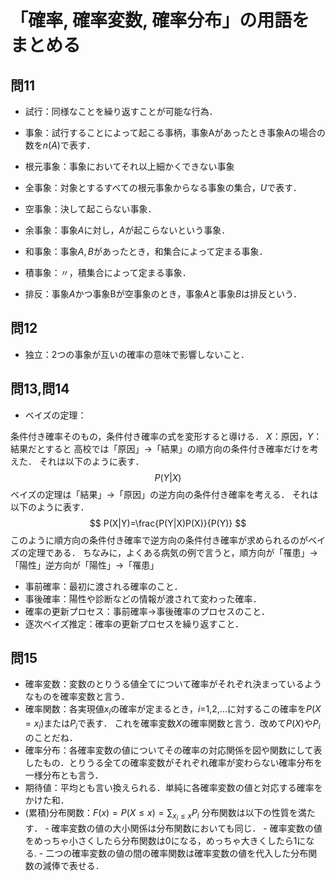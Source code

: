 # 「確率, 確率変数, 確率分布」の用語をまとめる

## 問11
- 試行：同様なことを繰り返すことが可能な行為．

- 事象：試行することによって起こる事柄，事象Aがあったとき事象Aの場合の数を$n(A)$で表す．

- 根元事象：事象においてそれ以上細かくできない事象

- 全事象：対象とするすべての根元事象からなる事象の集合，$U$で表す．

- 空事象：決して起こらない事象．

- 余事象：事象$A$に対し，$A$が起こらないという事象．

- 和事象：事象$A,B$があったとき，和集合によって定まる事象．

- 積事象：〃，積集合によって定まる事象．

- 排反：事象$A$かつ事象Bが空事象のとき，事象$A$と事象$B$は排反という．


## 問12
- 独立：2つの事象が互いの確率の意味で影響しないこと．

## 問13,問14
- ベイズの定理：

条件付き確率そのもの，条件付き確率の式を変形すると導ける．
$X$：原因，$Y$：結果だとすると
高校では「原因」→「結果」の順方向の条件付き確率だけを考えた．
それは以下のように表す．
$$
P(Y|X)
$$
ベイズの定理は「結果」→「原因」の逆方向の条件付き確率を考える．
それは以下のように表す．
$$
P(X|Y)=\frac{P(Y|X)P(X)}{P(Y)}
$$
このように順方向の条件付き確率で逆方向の条件付き確率が求められるのがベイズの定理である．
ちなみに，よくある病気の例で言うと，順方向が「罹患」→「陽性」逆方向が「陽性」→「罹患」
- 事前確率：最初に渡される確率のこと．
- 事後確率：陽性や診断などの情報が渡されて変わった確率．
- 確率の更新プロセス：事前確率→事後確率のプロセスのこと．
- 逐次ベイズ推定：確率の更新プロセスを繰り返すこと．

## 問15
- 確率変数：変数のとりうる値全てについて確率がそれぞれ決まっているようなものを確率変数と言う．
- 確率関数：各実現値$x_i$の確率が定まるとき，$i$=1,2,...に対するこの確率を$P(X = x_i)$または$P_i$で表す．
これを確率変数$X$の確率関数と言う．改めて$P(X)$や$P_i$のことだね．
- 確率分布：各確率変数の値についてその確率の対応関係を図や関数にして表したもの．とりうる全ての確率変数がそれぞれ確率が変わらない確率分布を一様分布とも言う．
- 期待値：平均とも言い換えられる．単純に各確率変数の値と対応する確率をかけた和．
- (累積)分布関数：$F(x)=P(X\le x)=\sum_{x_i\le x}P_i$
分布関数は以下の性質を満たす．
        - 確率変数の値の大小関係は分布関数においても同じ．
        - 確率変数の値をめっちゃ小さくしたら分布関数は0になる，めっちゃ大きくしたら1になる.
        - 二つの確率変数の値の間の確率関数は確率変数の値を代入した分布関数の減俸で表せる．
